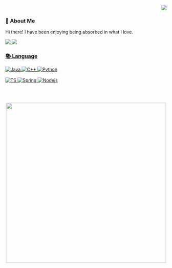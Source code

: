 <p align="right">
  <img src="https://hits.seeyoufarm.com/api/count/incr/badge.svg?url=https%3A%2F%2Fgithub.com%2F2o1da&count_bg=%2379C83D&title_bg=%23555555&icon=&icon_color=%23E7E7E7&title=hits&edge_flat=false">
</p>

### 🌈 About Me
Hi there! I have been enjoying being absorbed in what I love. <br>
<p>
  <a href="mailto:solda@khu.ac.kr" target="_blank"><img src="https://img.shields.io/badge/Email-1?style=flat-square&ogo=Gmail&logoColor=white&color=red"/>
  <a href="https://velog.io/@solda" target="_blank"><img src="https://img.shields.io/badge/velog-1?style=flat-square&ogo=velog&logoColor=white&color=whitegreen"/>
</p>

### 📚 Language
![Java](https://img.shields.io/badge/Java-1?color=orange&logo=java&logoColor=white&style=flat-square) 
![C++](https://img.shields.io/badge/C++-1?color=yellow&logo=c%2B%2B&logoColor=white&style=flat-square)
![Python](https://img.shields.io/badge/Python-1?color=blue&logo=python&logoColor=white&style=flat-square)
<br>
</br>
![TS](https://img.shields.io/badge/TypeScript-3178C6?logo=TypeScript&logoColor=white&style=flat-square)
![Spring](https://img.shields.io/badge/Spring-3178C6?color=6DB33F&logo=spring&logoColor=white&style=flat-square)
![Nodejs](https://img.shields.io/badge/Nodejs-3178C6?color=339933&logo=node.js&logoColor=white&style=flat-square)

<br>
</br>

<p align="center">
  <img src="https://user-images.githubusercontent.com/77760931/114874214-12290480-9e37-11eb-9086-52c8d08ea6b4.jpg" height=500>
</p>

<!---
2o1da/2o1da is a ✨ special ✨ repository because its `README.md` (this file) appears on your GitHub profile.
You can click the Preview link to take a look at your changes.
--->
